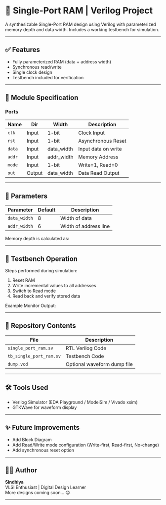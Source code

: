 # 🧠 Single-Port RAM | Verilog Project

A synthesizable Single-Port RAM design using Verilog with parameterized memory depth and data width. Includes a working testbench for simulation.

---

## ✅ Features
- Fully parameterized RAM (data + address width)
- Synchronous read/write
- Single clock design
- Testbench included for verification

---

## 🔧 Module Specification

### Ports

| Name | Dir | Width | Description |
|------|-----|-------|-------------|
| `clk` | Input | 1-bit | Clock Input |
| `rst` | Input | 1-bit | Asynchronous Reset |
| `data` | Input | data_width | Input data on write |
| `addr` | Input | addr_width | Memory Address |
| `mode` | Input | 1-bit | Write=1, Read=0 |
| `out` | Output | data_width | Data Read Output |

---

## 📐 Parameters

| Parameter | Default | Description |
|----------|---------|-------------|
| `data_width` | 8 | Width of data |
| `addr_width` | 6 | Width of address line |

Memory depth is calculated as:


---

## 🧪 Testbench Operation

Steps performed during simulation:

1. Reset RAM
2. Write incremental values to all addresses
3. Switch to Read mode
4. Read back and verify stored data

Example Monitor Output:


---

## 📁 Repository Contents
| File | Description |
|------|-------------|
| `single_port_ram.sv` | RTL Verilog Code |
| `tb_single_port_ram.sv` | Testbench Code |
| `dump.vcd` | Optional waveform dump file |

---

## 🛠 Tools Used
- Verilog Simulator (EDA Playground / ModelSim / Vivado xsim)
- GTKWave for waveform display

---

## ✨ Future Improvements
- Add Block Diagram
- Add Read/Write mode configuration (Write-first, Read-first, No-change)
- Add synchronous reset option

---

## 👩‍💻 Author
**Sindhiya**  
VLSI Enthusiast | Digital Design Learner  
More designs coming soon… 😊

---
